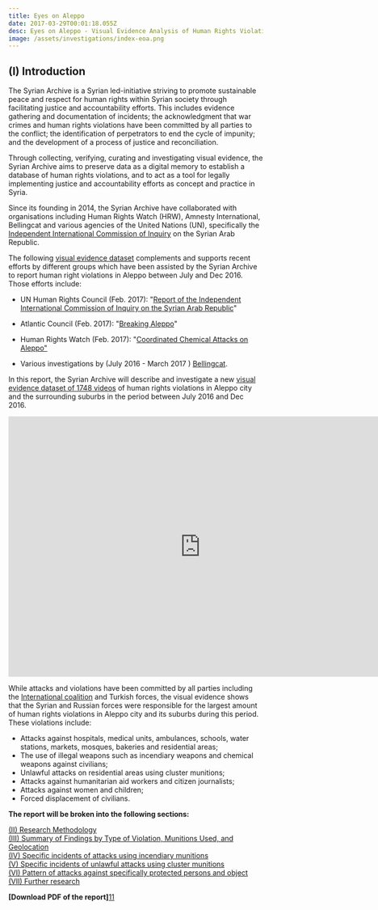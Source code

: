 ```yaml
---
title: Eyes on Aleppo
date: 2017-03-29T00:01:18.055Z
desc: Eyes on Aleppo - Visual Evidence Analysis of Human Rights Violations Committed in Aleppo
image: /assets/investigations/index-eoa.png
---
```


## (I) Introduction

The Syrian Archive is a Syrian led-initiative striving to promote sustainable peace and respect for human rights within Syrian society through facilitating justice and accountability efforts. This includes evidence gathering and documentation of incidents; the acknowledgment that war crimes and human rights violations have been committed by all parties to the conflict; the identification of perpetrators to end the cycle of impunity; and the development of a process of justice and reconciliation.

Through collecting, verifying, curating and investigating visual evidence, the Syrian Archive aims to preserve data as a digital memory to establish a database of human rights violations, and to act as a tool for legally implementing justice and accountability efforts as concept and practice in Syria.

Since its founding in 2014, the Syrian Archive have collaborated with organisations including Human Rights Watch (HRW), Amnesty International, Bellingcat and various agencies of the United Nations (UN), specifically the [Independent International Commission of Inquiry](http://www.ohchr.org/EN/HRBodies/HRC/IICISyria/Pages/IndependentInternationalCommission.aspx) on the Syrian Arab Republic.

The following [visual evidence dataset](https://syrianarchive.org/en/database?location=%D8%AD%D9%84%D8%A8%20:%20%D8%AD%D9%84%D8%A8&after=2016-07-01&before=2016-12-31) complements and supports recent efforts by different groups which have been assisted by the Syrian Archive to report human right violations in Aleppo between July and Dec 2016. Those efforts include:

-   UN Human Rights Council (Feb. 2017): "[Report of the Independent International Commission of Inquiry on the Syrian Arab Republic](http://www.ohchr.org/EN/HRBodies/HRC/IICISyria/Pages/IndependentInternationalCommission.aspx)"

-   Atlantic Council (Feb. 2017): "[Breaking Aleppo](http://www.publications.atlanticcouncil.org/breakingaleppo/wp-content/uploads/2017/02/BreakingAleppo.pdf)"

-   Human Rights Watch (Feb. 2017): "[Coordinated Chemical Attacks on Aleppo"](https://www.hrw.org/news/2017/02/13/syria-coordinated-chemical-attacks-aleppo)

-   Various investigations by (July 2016 - March 2017 ) [Bellingcat](https://www.bellingcat.com/?s=syria).

In this report, the Syrian Archive will describe and investigate a new [visual evidence dataset of 1748 videos](https://syrianarchive.org/en/database?location=%D8%AD%D9%84%D8%A8%20:%20%D8%AD%D9%84%D8%A8&after=2016-07-01&before=2016-12-31) of human rights violations in Aleppo city and the surrounding suburbs in the period between July 2016 and Dec 2016.

<iframe allowfullscreen frameborder="0" height="515" src="https://www.youtube.com/embed/Z9Lpt_Sh-U8" width="760">
</iframe>

While attacks and violations have been committed by all parties including the [International coalition](https://airwars.org/civilian-casualty-claims/) and Turkish forces, the visual evidence shows that the Syrian and Russian forces were responsible for the largest amount of human rights violations in Aleppo city and its suburbs during this period. These violations include:

-   Attacks against hospitals, medical units, ambulances, schools, water stations, markets, mosques, bakeries and residential areas;
-   The use of illegal weapons such as incendiary weapons and chemical weapons against civilians;
-   Unlawful attacks on residential areas using cluster munitions;
-   Attacks against humanitarian aid workers and citizen journalists;
-   Attacks against women and children;
-   Forced displacement of civilians.

**The report will be broken into the following sections:**

[(II) Research Methodology](Research-Methodology.md)\
[(III) Summary of Findings by Type of Violation, Munitions Used, and Geolocation](https://syrianarchive.org/en/investigations/Eyes-on-Aleppo/Summary-of-Findings.html)\
[(IV) Specific incidents of attacks using incendiary munitions](https://syrianarchive.org/en/investigations/Eyes-on-Aleppo/Specific-incidents-of-attacks-using-incendiary-munitions.html)\
[(V) Specific incidents of unlawful attacks using cluster munitions](https://syrianarchive.org/en/investigations/Eyes-on-Aleppo/Specific-incidents-of-unlawful-attacks-using-cluster-munitions.html)\
[(VI) Pattern of attacks against specifically protected persons and object](https://syrianarchive.org/en/investigations/Eyes-on-Aleppo/Pattern-of-attacks-against-specifically-protected-persons-and-objects.html)\
[(VII) Further research](https://syrianarchive.org/en/investigations/Eyes-on-Aleppo/Pattern-of-attacks-against-specifically-protected-persons-and-objects.html)

**\[Download PDF of the report\]**[11](https://media.syrianarchive.org/blog/5th_blog/Eyes%20on%20Aleppo.pdf)
